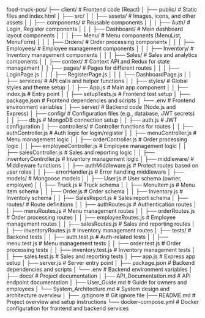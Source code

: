 food-truck-pos/
├── client/                    # Frontend code (React)
│   ├── public/                # Static files and index.html
│   ├── src/
│   │   ├── assets/            # Images, icons, and other assets
│   │   ├── components/        # Reusable components
│   │   │   ├── Auth/          # Login, Register components
│   │   │   ├── Dashboard/     # Main dashboard layout components
│   │   │   ├── Menu/          # Menu components (MenuList, MenuForm)
│   │   │   ├── Orders/        # Order processing components
│   │   │   ├── Employees/     # Employee management components
│   │   │   ├── Inventory/     # Inventory management components
│   │   │   ├── Sales/         # Sales and analytics components
│   │   ├── context/           # Context API and Redux for state management
│   │   ├── pages/             # Pages for different routes
│   │   │   ├── LoginPage.js
│   │   │   ├── RegisterPage.js
│   │   │   ├── DashboardPage.js
│   │   ├── services/          # API calls and helper functions
│   │   ├── styles/            # Global styles and theme setup
│   │   ├── App.js             # Main app component
│   │   ├── index.js           # Entry point
│   │   ├── setupTests.js      # Frontend test setup
│   ├── package.json           # Frontend dependencies and scripts
│   └── .env                   # Frontend environment variables
│
├── server/                    # Backend code (Node.js and Express)
│   ├── config/                # Configuration files (e.g., database, JWT secrets)
│   │   ├── db.js              # MongoDB connection setup
│   │   ├── auth.js            # JWT configuration
│   ├── controllers/           # Controller functions for routes
│   │   ├── authController.js  # Auth logic for login/register
│   │   ├── menuController.js  # Menu management logic
│   │   ├── orderController.js # Order processing logic
│   │   ├── employeeController.js # Employee management logic
│   │   ├── salesController.js # Sales and reporting logic
│   │   ├── inventoryController.js # Inventory management logic
│   ├── middleware/            # Middleware functions
│   │   ├── authMiddleware.js  # Protect routes based on user roles
│   │   ├── errorHandler.js    # Error handling middleware
│   ├── models/                # Mongoose models
│   │   ├── User.js            # User schema (owner, employee)
│   │   ├── Truck.js           # Truck schema
│   │   ├── MenuItem.js        # Menu item schema
│   │   ├── Order.js           # Order schema
│   │   ├── Inventory.js       # Inventory schema
│   │   ├── SalesReport.js     # Sales report schema
│   ├── routes/                # Route definitions
│   │   ├── authRoutes.js      # Authentication routes
│   │   ├── menuRoutes.js      # Menu management routes
│   │   ├── orderRoutes.js     # Order processing routes
│   │   ├── employeeRoutes.js  # Employee management routes
│   │   ├── salesRoutes.js     # Sales and reporting routes
│   │   ├── inventoryRoutes.js # Inventory management routes
│   ├── tests/                 # Backend tests
│   │   ├── auth.test.js       # Auth-related tests
│   │   ├── menu.test.js       # Menu management tests
│   │   ├── order.test.js      # Order processing tests
│   │   ├── inventory.test.js  # Inventory management tests
│   │   ├── sales.test.js      # Sales and reporting tests
│   ├── app.js                 # Express app setup
│   ├── server.js              # Server entry point
│   ├── package.json           # Backend dependencies and scripts
│   └── .env                   # Backend environment variables
│
├── docs/                      # Project documentation
│   ├── API_Documentation.md   # API endpoint documentation
│   ├── User_Guide.md          # Guide for owners and employees
│   └── System_Architecture.md # System design and architecture overview
│
├── .gitignore                 # Git ignore file
├── README.md                  # Project overview and setup instructions
└── docker-compose.yml         # Docker configuration for frontend and backend services
